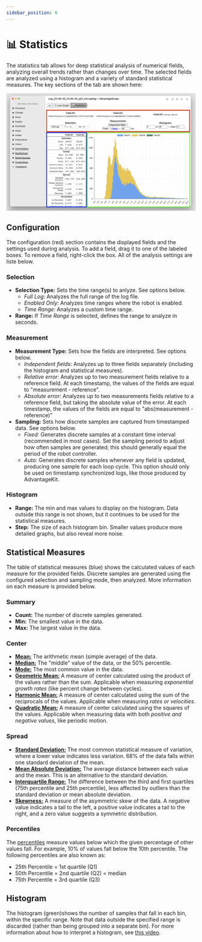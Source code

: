 ```yaml
---
sidebar_position: 6
---
```


# 📊 Statistics

The statistics tab allows for deep statistical analysis of numerical fields, analyzing overall trends rather than changes over time. The selected fields are analyzed using a histogram and a variety of standard statistical measures. The key sections of the tab are shown here:

![Overview of statistics tab](./img/statistics-1.png)

## Configuration

The configuration (red) section contains the displayed fields and the settings used during analysis. To add a field, drag it to one of the labeled boxes. To remove a field, right-click the box. All of the analysis settings are liste below.

### Selection

- **Selection Type:** Sets the time range(s) to anlyze. See options below.
  - _Full Log:_ Analyzes the full range of the log file.
  - _Enabled Only:_ Analyzes time ranges where the robot is enabled.
  - _Time Range:_ Analyzes a custom time range.
- **Range:** If _Time Range_ is selected, defines the range to analyze in seconds.

### Measurement

- **Measurement Type:** Sets how the fields are interpreted. See options below.
  - _Independent fields:_ Analyzes up to three fields separately (including the histogram and statistical measures).
  - _Relative error:_ Analyzes up to two measurement fields relative to a reference field. At each timestamp, the values of the fields are equal to "measurement - reference".
  - _Absolute error:_ Analyzes up to two measurements fields relative to a reference field, but taking the absolute value of the error. At each timestamp, the values of the fields are equal to "abs(measurement - reference)"
- **Sampling:** Sets how discrete samples are captured from timestamped data. See options below.
  - _Fixed:_ Generates discrete samples at a constant time interval (recommended in most cases). Set the sampling period to adjust how often samples are generated; this should generally equal the period of the robot controller.
  - _Auto:_ Generates discrete samples whenever any field is updated, producing one sample for each loop cycle. This option should only be used on timestamp synchronized logs, like those produced by AdvantageKit.

### Histogram

- **Range:** The min and max values to display on the histogram. Data outside this range is not shown, but it continues to be used for the statistical measures.
- **Step:** The size of each histogram bin. Smaller values produce more detailed graphs, but also reveal more noise.

## Statistical Measures

The table of statistical measures (blue) shows the calculated values of each measure for the provided fields. Discrete samples are generated using the configured selection and sampling mode, then analyzed. More information on each measure is provided below.

### Summary

- **Count:** The number of discrete samples generated.
- **Min:** The smallest value in the data.
- **Max:** The largest value in the data.

### Center

- [**Mean:**](https://en.wikipedia.org/wiki/Arithmetic_mean) The arithmetic mean (simple average) of the data.
- [**Median:**](https://en.wikipedia.org/wiki/Median) The "middle" value of the data, or the 50% percentile.
- [**Mode:**](<https://en.wikipedia.org/wiki/Mode_(statistics)>) The most common value in the data.
- [**Geometric Mean:**](https://en.wikipedia.org/wiki/Geometric_mean) A measure of center calculated using the product of the values rather than the sum. Applicable when measuring _exponential growth rates_ (like percent change between cycles).
- [**Harmonic Mean:**](https://en.wikipedia.org/wiki/Harmonic_mean) A measure of center calculated using the sum of the reciprocals of the values. Applicable when measuring _rates or velocities_.
- [**Quadratic Mean:**](https://en.wikipedia.org/wiki/Root_mean_square) A measure of center calculated using the squares of the values. Applicable when measuring data with both _positive and negative values_, like periodic motion.

### Spread

- [**Standard Deviation:**](https://en.wikipedia.org/wiki/Standard_deviation) The most common statistical measure of variation, where a lower value indicates less variation. 68% of the data falls within one standard deviation of the mean.
- [**Mean Absolute Deviation:**](https://en.wikipedia.org/wiki/Average_absolute_deviation) The average distance between each value and the mean. This is an alternative to the standard deviation.
- [**Interquartile Range:**](https://en.wikipedia.org/wiki/Interquartile_range) The difference between the third and first quartiles (75th percentile and 25th percentile), less affected by outliers than the standard deviation or mean absolute deviation.
- [**Skewness:**](https://en.wikipedia.org/wiki/Skewness) A measure of the asymmetric skew of the data. A negative value indicates a tail to the left, a positive value indicates a tail to the right, and a zero value suggests a symmetric distribution.

### Percentiles

The [percentiles](https://en.wikipedia.org/wiki/Percentile) measure values below which the given percentage of other values fall. For example, 10% of values fall below the 10th percentile. The following percentiles are also known as:

- 25th Percentile = 1st quartile (Q1)
- 50th Percentile = 2nd quartile (Q2) = median
- 75th Percentile = 3rd quartile (Q3)

## Histogram

The histogram (green)shows the number of samples that fall in each bin, within the specific range. Note that data outside the specified range is discarded (rather than being grouped into a separate bin). For more information about how to interpret a histogram, see [this video](https://youtu.be/c02vjunQsJM).
